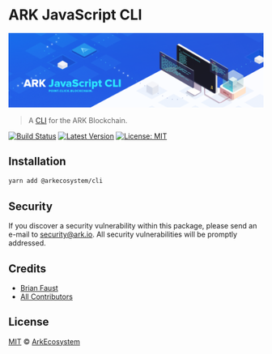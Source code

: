 # ARK JavaScript CLI

<p align="center">
    <img src="https://github.com/ArkEcosystem/ARK-JavaScript-CLI/blob/develop/banner.png" />
</p>

> A [CLI](https://en.wikipedia.org/wiki/Command-line_interface) for the ARK Blockchain.

[![Build Status](https://img.shields.io/travis/ArkEcosystem/ARK-JavaScript-CLI/master.svg?style=flat-square)](https://travis-ci.org/ArkEcosystem/ARK-JavaScript-CLI)
[![Latest Version](https://img.shields.io/github/release/ArkEcosystem/ARK-JavaScript-CLI.svg?style=flat-square)](https://github.com/ArkEcosystem/ARK-JavaScript-CLI/releases)
[![License: MIT](https://img.shields.io/badge/License-MIT-yellow.svg)](https://opensource.org/licenses/MIT)

## Installation

```bash
yarn add @arkecosystem/cli
```

## Security

If you discover a security vulnerability within this package, please send an e-mail to security@ark.io. All security vulnerabilities will be promptly addressed.

## Credits

- [Brian Faust](https://github.com/faustbrian)
- [All Contributors](../../../../contributors)

## License

[MIT](LICENSE) © [ArkEcosystem](https://ark.io)
